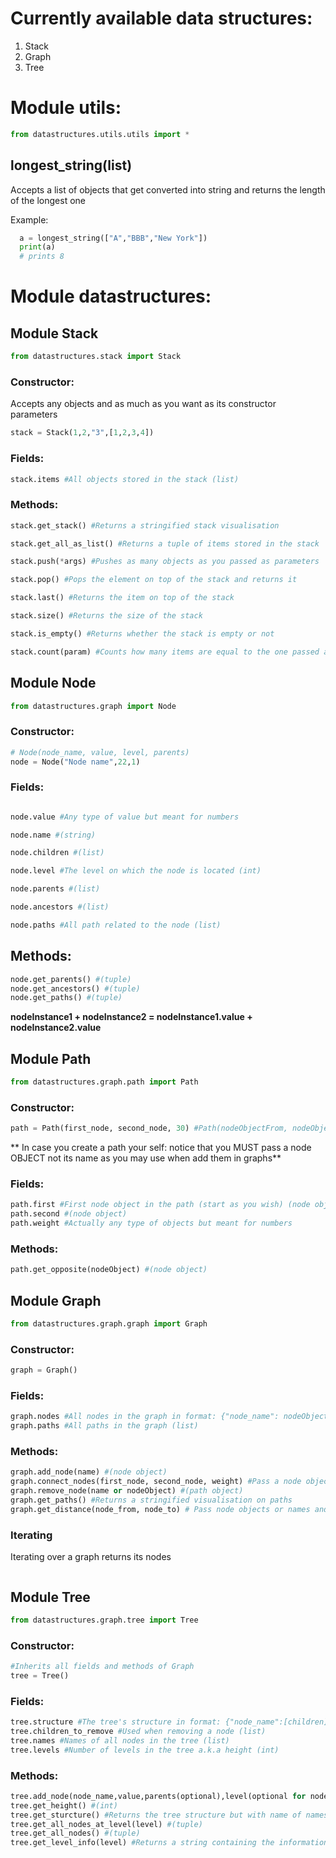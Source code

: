 Currently available data structures:
===================================
  1. Stack
  2. Graph
  3. Tree

Module utils:
=============
``` python
from datastructures.utils.utils import *
```

longest_string(list)
--------------------
Accepts a list of objects that get converted into string and returns the length of the longest one

Example:

``` python
  a = longest_string(["A","BBB","New York"])
  print(a)
  # prints 8
```

Module datastructures:
=====================
Module Stack
------------
``` python
from datastructures.stack import Stack
```

### Constructor:
Accepts any objects and as much as you want as its constructor parameters

``` python
stack = Stack(1,2,"3",[1,2,3,4])
```

### Fields:
 ``` python
 stack.items #All objects stored in the stack (list)
 ```

### Methods:

``` python
stack.get_stack() #Returns a stringified stack visualisation

stack.get_all_as_list() #Returns a tuple of items stored in the stack

stack.push(*args) #Pushes as many objects as you passed as parameters

stack.pop() #Pops the element on top of the stack and returns it

stack.last() #Returns the item on top of the stack

stack.size() #Returns the size of the stack

stack.is_empty() #Returns whether the stack is empty or not

stack.count(param) #Counts how many items are equal to the one passed as the parameter
```

Module Node
-----------
``` python
from datastructures.graph import Node
```

### Constructor:
``` python
# Node(node_name, value, level, parents)
node = Node("Node name",22,1)
```
### Fields:
``` python

node.value #Any type of value but meant for numbers

node.name #(string)

node.children #(list)

node.level #The level on which the node is located (int)

node.parents #(list)

node.ancestors #(list)

node.paths #All path related to the node (list)
```
## Methods:
``` python
node.get_parents() #(tuple)
node.get_ancestors() #(tuple)
node.get_paths() #(tuple)
```
**nodeInstance1 + nodeInstance2 = nodeInstance1.value + nodeInstance2.value**

Module Path
-----------
``` python
from datastructures.graph.path import Path
```
### Constructor:
``` python
path = Path(first_node, second_node, 30) #Path(nodeObjectFrom, nodeObjectTo, weight)
```
** In case you create a path your self: notice that you MUST pass a node OBJECT not its name as you may use when add them in graphs**
### Fields:
``` python
path.first #First node object in the path (start as you wish) (node object)
path.second #(node object)
path.weight #Actually any type of objects but meant for numbers
```
### Methods:
``` python
path.get_opposite(nodeObject) #(node object)
```
Module Graph
------------
``` python
from datastructures.graph.graph import Graph
```
### Constructor:
``` python
graph = Graph()
```
### Fields:
``` python
graph.nodes #All nodes in the graph in format: {"node_name": nodeObject} (dict)
graph.paths #All paths in the graph (list)
```
### Methods:
``` python
graph.add_node(name) #(node object)
graph.connect_nodes(first_node, second_node, weight) #Pass a node object or a node's name and path weight to connect them (path object)
graph.remove_node(name or nodeObject) #(path object)
graph.get_paths() #Returns a stringified visualisation on paths
graph.get_distance(node_from, node_to) # Pass node objects or names and get the shortest distance between them (uses Dijkstra's algorithm so it will only work for paths with positive values) (number)
```
### Iterating

Iterating over a graph returns its nodes

``` python


```

Module Tree
-----------
``` python
from datastructures.graph.tree import Tree
```
### Constructor:
``` python
#Inherits all fields and methods of Graph
tree = Tree()
```
### Fields:
``` python
tree.structure #The tree's structure in format: {"node_name":[children]} (dict)
tree.children_to_remove #Used when removing a node (list)
tree.names #Names of all nodes in the tree (list)
tree.levels #Number of levels in the tree a.k.a height (int)
```
### Methods:
``` python
tree.add_node(node_name,value,parents(optional),level(optional for nodes on the first level)) #(node object)
tree.get_height() #(int)
tree.get_sturcture() #Returns the tree structure but with name of names instead of their objects (dict)
tree.get_all_nodes_at_level(level) #(tuple)
tree.get_all_nodes() #(tuple)
tree.get_level_info(level) #Returns a string containing the information about a level: the level and nodes at the level (string)
```
